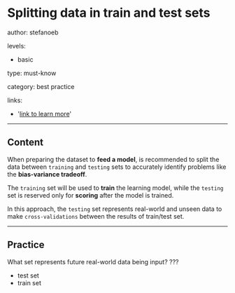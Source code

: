 # Splitting data in train and test sets
author: stefanoeb

levels:

  - basic

type: must-know

category: best practice

links:

  - '[link to learn more](https://enki.com)'

---
## Content

When preparing the dataset to **feed a model**, is recommended to split the data between `training` and `testing` sets to accurately identify problems like the **bias-variance tradeoff**.

The `training` set will be used to **train** the learning model, while the `testing` set is reserved only for **scoring** after the model is trained.

In this approach, the `testing` set represents real-world and unseen data to make `cross-validations` between the results of train/test set.

---
## Practice

What set represents future real-world data being input?
???

* test set
* train set
